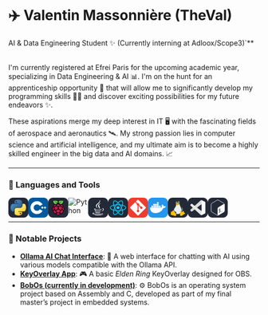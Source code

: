 # ✈️ Valentin Massonnière (TheVal)

AI & Data Engineering Student ✨ (Currently interning at Adloox/Scope3)`**
<br />
<br />

I'm currently registered at Efrei Paris for the upcoming academic year, specializing in Data Engineering & AI 📊. I'm on the hunt for an apprenticeship opportunity 💼 that will allow me to significantly develop my programming skills 🧑‍💻 and discover exciting possibilities for my future endeavors ✨.

These aspirations merge my deep interest in IT 🖥️ with the fascinating fields of aerospace and aeronautics 🛰️. My strong passion lies in computer science and artificial intelligence, and my ultimate aim is to become a highly skilled engineer in the big data and AI domains. 📈


---

### 🧰 Languages and Tools

<img align="left" alt="Python" width="40px" style="padding-right:0px;" src="https://raw.githubusercontent.com/tandpfun/skill-icons/main/icons/Python-Dark.svg" />
<img align="left" alt="C++" width="40px" style="padding-right:0px;" src="https://github.com/tandpfun/skill-icons/raw/main/icons/CPP.svg" />
<img align="left" alt="Raspberrypi" width="40px" style="padding-right:0px;" src="https://github.com/tandpfun/skill-icons/raw/main/icons/RaspberryPi-Dark.svg" />
<img align="left" alt="Python" width="40px" style="padding-right:0px;" src="https://raw.githubusercontent.com/tandpfun/skill-icons/main/icons/GCP.svg" />
<img align="left" alt="Java" width="40px" style="padding-right:0px;" src="https://github.com/tandpfun/skill-icons/raw/main/icons/Java-Dark.svg"/>
<img align="left" alt="React" width="40px" style="padding-right:0px;" src="https://github.com/tandpfun/skill-icons/raw/main/icons/React-Dark.svg" />
<img align="left" alt="Git" width="40px" style="padding-right:0px;" src="https://github.com/tandpfun/skill-icons/raw/main/icons/Git.svg" />
<img align="left" alt="Docker" width="40px" style="padding-right:0px;" src="https://github.com/tandpfun/skill-icons/raw/main/icons/Docker.svg" />
<img align="left" alt="Linux" width="40px" style="padding-right:0px;" src="https://github.com/tandpfun/skill-icons/raw/main/icons/Linux-Dark.svg" />
<img align="left" alt="VS Code" width="40px" style="padding-right:0px;" src="https://github.com/tandpfun/skill-icons/raw/main/icons/VSCode-Dark.svg" />
<img align="left" alt="Bash" width="40px" style="padding-right:0px;" src="https://github.com/tandpfun/skill-icons/raw/main/icons/Bash-Dark.svg" />
<br />
<br />


---

### 📂 Notable Projects

- [**Ollama AI Chat Interface**](https://github.com/TheValll/Ollama-AI-Chat-Interface): 🧠 A web interface for chatting with AI using various models compatible with the Ollama API.
- [**KeyOverlay App**](https://github.com/TheValll/KeyOverlay): 🎮 A basic *Elden Ring* KeyOverlay designed for OBS.
- [**BobOs (currently in development)**](https://github.com/TheValll/BobOs): ⚙️ BobOs is an operating system project based on Assembly and C, developed as part of my final master’s project in embedded systems.
